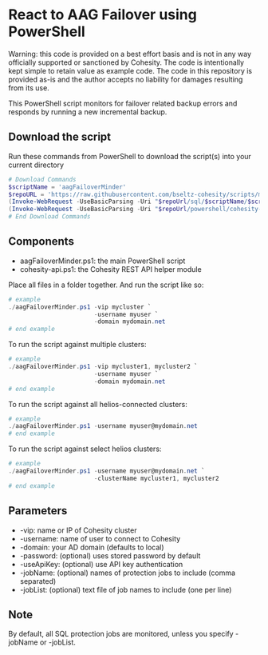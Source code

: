 # React to AAG Failover using PowerShell

Warning: this code is provided on a best effort basis and is not in any way officially supported or sanctioned by Cohesity. The code is intentionally kept simple to retain value as example code. The code in this repository is provided as-is and the author accepts no liability for damages resulting from its use.

This PowerShell script monitors for failover related backup errors and responds by running a new incremental backup.

## Download the script

Run these commands from PowerShell to download the script(s) into your current directory

```powershell
# Download Commands
$scriptName = 'aagFailoverMinder'
$repoURL = 'https://raw.githubusercontent.com/bseltz-cohesity/scripts/master'
(Invoke-WebRequest -UseBasicParsing -Uri "$repoUrl/sql/$scriptName/$scriptName.ps1").content | Out-File "$scriptName.ps1"; (Get-Content "$scriptName.ps1") | Set-Content "$scriptName.ps1"
(Invoke-WebRequest -UseBasicParsing -Uri "$repoUrl/powershell/cohesity-api/cohesity-api.ps1").content | Out-File cohesity-api.ps1; (Get-Content cohesity-api.ps1) | Set-Content cohesity-api.ps1
# End Download Commands
```

## Components

* aagFailoverMinder.ps1: the main PowerShell script
* cohesity-api.ps1: the Cohesity REST API helper module

Place all files in a folder together. And run the script like so:

```powershell
# example
./aagFailoverMinder.ps1 -vip mycluster `
                        -username myuser `
                        -domain mydomain.net
# end example
```

To run the script against multiple clusters:

```powershell
# example
./aagFailoverMinder.ps1 -vip mycluster1, mycluster2 `
                        -username myuser `
                        -domain mydomain.net
# end example
```

To run the script against all helios-connected clusters:

```powershell
# example
./aagFailoverMinder.ps1 -username myuser@mydomain.net
# end example
```

To run the script against select helios clusters:

```powershell
# example
./aagFailoverMinder.ps1 -username myuser@mydomain.net `
                        -clusterName mycluster1, mycluster2
# end example
```

## Parameters

* -vip: name or IP of Cohesity cluster
* -username: name of user to connect to Cohesity
* -domain: your AD domain (defaults to local)
* -password: (optional) uses stored password by default
* -useApiKey: (optional) use API key authentication
* -jobName: (optional) names of protection jobs to include (comma separated)
* -jobList: (optional) text file of job names to include (one per line)

## Note

By default, all SQL protection jobs are monitored, unless you specify -jobName or -jobList.
